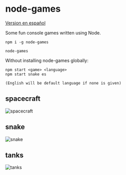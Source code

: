 node-games
==========

[Version en español](README.es.md)

Some fun console games written using Node.

```
npm i -g node-games

node-games
```

Without installing node-games globally:
```
npm start <game> <language>
npm start snake es

(English will be default language if none is given)
```

spacecraft
----------
![spacecraft](https://raw.githubusercontent.com/mdibaiee/node-games/master/spacecraft.gif)

snake
-----
![snake](https://raw.githubusercontent.com/mdibaiee/node-games/master/snake.gif)

tanks
-----
![tanks](https://raw.githubusercontent.com/mdibaiee/node-games/master/tanks.gif)

